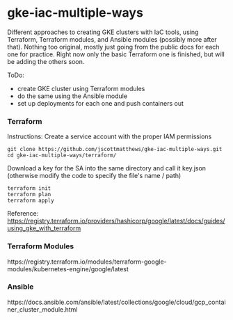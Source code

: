 # gke-iac-multiple-ways

Different approaches to creating GKE clusters with IaC tools, using Terraform, Terraform modules, and Ansible modules (possibly more after that). Nothing too original, mostly just going from the public docs for each one for practice. Right now only the basic Terraform one is finished, but will be adding the others soon.

ToDo:
- create GKE cluster using Terraform modules
- do the same using the Ansible module
- set up deployments for each one and push containers out

<h3>Terraform</h3>
Instructions:
Create a service account with the proper IAM permissions

    git clone https://github.com/jscottmatthews/gke-iac-multiple-ways.git
    cd gke-iac-multiple-ways/terraform/

Download a key for the SA into the same directory and call it key.json (otherwise modify the code to specify the file's name / path)

    terraform init 
    terraform plan 
    terraform apply

Reference: 
https://registry.terraform.io/providers/hashicorp/google/latest/docs/guides/using_gke_with_terraform


<h3>Terraform Modules</h3>
https://registry.terraform.io/modules/terraform-google-modules/kubernetes-engine/google/latest


<h3>Ansible</h3>
https://docs.ansible.com/ansible/latest/collections/google/cloud/gcp_container_cluster_module.html
